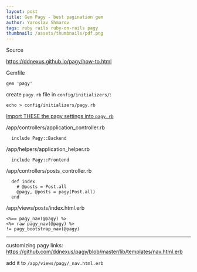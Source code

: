 ```yaml
---
layout: post
title: Gem Pagy - best pagination gem
author: Yaroslav Shmarov
tags: ruby rails ruby-on-rails pagy
thumbnail: /assets/thumbnails/pdf.png
---
```


Source

https://ddnexus.github.io/pagy/how-to.html

Gemfile

```
gem 'pagy'
```

create `pagy.rb` file in `config/initializers/`:
```
echo > config/initializers/pagy.rb
```

[Import THESE the pagy settings into `pagy.rb`](https://github.com/ddnexus/pagy/blob/master/lib/config/pagy.rb)


/app/controllers/application_controller.rb    

```
  include Pagy::Backend
```

/app/helpers/application_helper.rb

```
  include Pagy::Frontend
```

/app/controllers/posts_controller.rb
```
  def index
    # @posts = Post.all
    @pagy, @posts = pagy(Post.all)
  end
```

/app/views/posts/index.html.erb
```
<%== pagy_nav(@pagy) %>
<%= raw pagy_nav(@pagy) %>
!= pagy_bootstrap_nav(@pagy)
```

****

customizing pagy links:
https://github.com/ddnexus/pagy/blob/master/lib/templates/nav.html.erb

add it to `/app/views/pagy/_nav.html.erb`